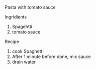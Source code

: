Pasta with tomato sauce

Ingridients

1. Spagehtti
2. tomato sauce

Recipe

1. cook Spaghetti
2. After 1 minute before done, mix sauce
3. drain water